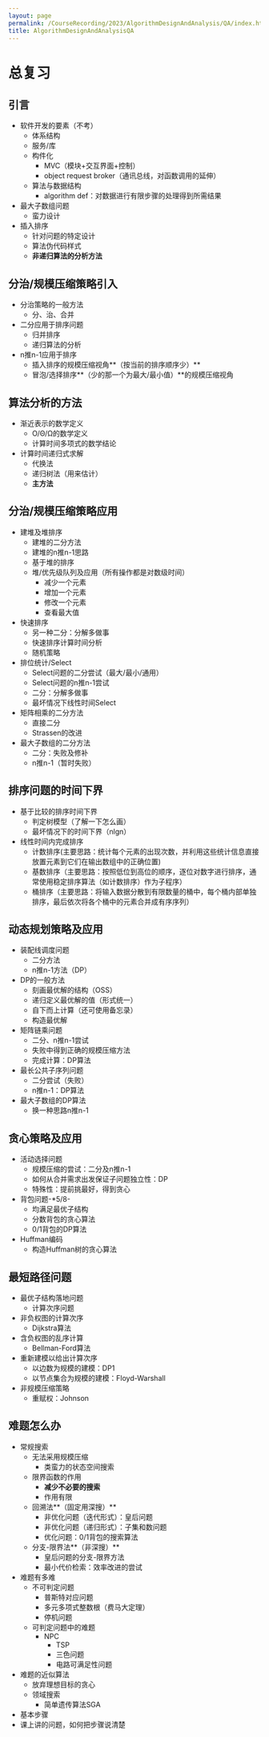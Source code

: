 ```yaml
---
layout: page
permalink: /CourseRecording/2023/AlgorithmDesignAndAnalysis/QA/index.html
title: AlgorithmDesignAndAnalysisQA
---
```


# 总复习

## 引言

- 软件开发的要素（不考）
    - 体系结构
    - 服务/库
    - 构件化
        - MVC（模块+交互界面+控制）
        - object request broker（通讯总线，对函数调用的延伸）
    - 算法与数据结构
        - algorithm def：对数据进行有限步骤的处理得到所需结果
- 最大子数组问题
    - 蛮力设计
- 插入排序
    - 针对问题的特定设计
    - 算法伪代码样式
    - **非递归算法的分析方法**

## 分治/规模压缩策略引入

- 分治策略的一般方法
    - 分、治、合并
- 二分应用于排序问题
    - 归并排序
    - 递归算法的分析
- n推n-1应用于排序
    - 插入排序的规模压缩视角**（按当前的排序顺序少）**
    - 冒泡/选择排序**（少的那一个为最大/最小值）**的规模压缩视角

## 算法分析的方法

- 渐近表示的数学定义
    - O/Θ/Ω的数学定义
    - 计算时间多项式的数学结论
- 计算时间递归式求解
    - 代换法
    - 递归树法（用来估计）
    - **主方法**

## 分治/规模压缩策略应用

- 建堆及堆排序
    - 建堆的二分方法
    - 建堆的n推n-1思路
    - 基于堆的排序
    - 堆/优先级队列及应用（所有操作都是对数级时间）
        - 减少一个元素
        - 增加一个元素
        - 修改一个元素
        - 查看最大值
- 快速排序
    - 另一种二分：分解多做事
    - 快速排序计算时间分析
    - 随机策略
- 排位统计/Select
    - Select问题的二分尝试（最大/最小/通用）
    - Select问题的n推n-1尝试
    - 二分：分解多做事
    - 最坏情况下线性时间Select
- 矩阵相乘的二分方法
    - 直接二分
    - Strassen的改进
- 最大子数组的二分方法
    - 二分：失败及修补
    - n推n-1（暂时失败）

## 排序问题的时间下界

- 基于比较的排序时间下界
    - 判定树模型（了解一下怎么画）
    - 最坏情况下的时间下界（nlgn）
- 线性时间内完成排序
    - 计数排序(主要思路：统计每个元素的出现次数，并利用这些统计信息直接放置元素到它们在输出数组中的正确位置)
    - 基数排序（主要思路：按照低位到高位的顺序，逐位对数字进行排序，通常使用稳定排序算法（如计数排序）作为子程序）
    - 桶排序（主要思路：将输入数据分散到有限数量的桶中，每个桶内部单独排序，最后依次将各个桶中的元素合并成有序序列）

## 动态规划策略及应用

- 装配线调度问题
    - 二分方法
    - n推n-1方法（DP）
- DP的一般方法
    - 刻画最优解的结构（OSS）
    - 递归定义最优解的值（形式统一）
    - 自下而上计算（还可使用备忘录）
    - 构造最优解
- 矩阵链乘问题
    - 二分、n推n-1尝试
    - 失败中得到正确的规模压缩方法
    - 完成计算：DP算法
- 最长公共子序列问题
    - 二分尝试（失败）
    - n推n-1：DP算法
- 最大子数组的DP算法
    - 换一种思路n推n-1

## 贪心策略及应用

- 活动选择问题
    - 规模压缩的尝试：二分及n推n-1
    - 如何从合并需求出发保证子问题独立性：DP
    - 特殊性：提前挑最好，得到贪心
- 背包问题-*5/8-
    - 均满足最优子结构
    - 分数背包的贪心算法
    - 0/1背包的DP算法
- Huffman编码
    - 构造Huffman树的贪心算法

## 最短路径问题

- 最优子结构落地问题
    - 计算次序问题
- 非负权图的计算次序
    - Dijkstra算法
- 含负权图的乱序计算
    - Bellman-Ford算法
- 重新建模以给出计算次序
    - 以边数为规模的建模：DP1
    - 以节点集合为规模的建模：Floyd-Warshall
- 非规模压缩策略
    - 重赋权：Johnson

## 难题怎么办

- 常规搜索
    - 无法采用规模压缩
        - 类蛮力的状态空间搜索
    - 限界函数的作用
        - **减少不必要的搜索**
        - 作用有限
    - 回溯法**（固定用深搜）**
        - 非优化问题（迭代形式）：皇后问题
        - 非优化问题（递归形式）：子集和数问题
        - 优化问题：0/1背包的搜索算法
    - 分支-限界法**（非深搜）**
        - 皇后问题的分支-限界方法
        - 最小代价检索：效率改进的尝试
- 难题有多难
    - 不可判定问题
        - 普斯特对应问题
        - 多元多项式整数根（费马大定理）
        - 停机问题
    - 可判定问题中的难题
        - NPC
            - TSP
            - 三色问题
            - 电路可满足性问题
- 难题的近似算法
    - 放弃理想目标的贪心
    - 领域搜索
        - 简单遗传算法SGA
- 基本步骤
- 课上讲的问题，如何把步骤说清楚